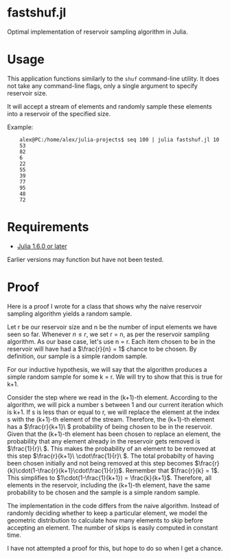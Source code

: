 fastshuf.jl
================
Optimal implementation of reservoir sampling algorithm in Julia.

Usage
================
This application functions similarly to the `shuf` command-line utility. It does not take any command-line flags, only a single argument to specify reservoir size.

It will accept a stream of elements and randomly sample these elements into a reservoir of the specified size.

Example:
```
    alex@PC:/home/alex/julia-projects$ seq 100 | julia fastshuf.jl 10
    53
    82
    6
    22
    55
    39
    77
    95
    48
    72
```

Requirements
================
- [Julia 1.6.0 or later](https://julialang.org/downloads/)

Earlier versions may function but have not been tested.


Proof
================
Here is a proof I wrote for a class that shows why the naive reservoir sampling algorithm yields a random sample.

Let r be our reservoir size and n be the number of input elements we have seen so far. Whenever $n \le r$\, we set r = n, as per the reservoir sampling algorithm. As our base case, let's use n = r. Each item chosen to be in the reservoir will have had a $\frac{r}{n} = 1$ chance to be chosen. By definition, our sample is a simple random sample.

For our inductive hypothesis, we will say that the algorithm produces a simple random sample for some k = r. We will try to show that this is true for k+1.

Consider the step where we read in the (k+1)-th element. According to the algorithm, we will pick a number s between 1 and our current iteration which is k+1. If s is less than or equal to r, we will replace the element at the index s with the (k+1)-th element of the stream. Therefore, the (k+1)-th element has a $\frac{r}{k+1}\ $ probability of being chosen to be in the reservoir. Given that the (k+1)-th element has been chosen to replace an element, the probability that any element already in the reservoir gets removed is $\frac{1}{r}\ $. This makes the probability of an element to be removed at this step $\frac{r}{k+1}\ \cdot\frac{1}{r}\ $. The total probabilty of having been chosen initially and not being removed at this step becomes $\frac{r}{k}\cdot(1-\frac{r}{k+1}\cdot\frac{1}{r})$. Remember that $\frac{r}{k} = 1$. This simplifies to $1\cdot(1-\frac{1}{k+1}) = \frac{k}{k+1}$. Therefore, all elements in the reservoir, including the (k+1)-th element, have the same probability to be chosen and the sample is a simple random sample.

The implementation in the code differs from the naive algorithm. Instead of randomly deciding whether to keep a particular element, we model the geometric distribution to calculate how many elements to skip before accepting an element. The number of skips is easily computed in constant time.

I have not attempted a proof for this, but hope to do so when I get a chance.